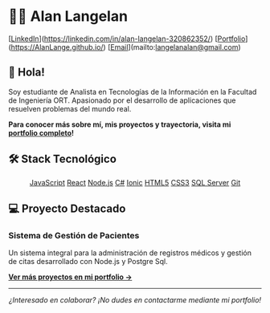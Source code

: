 
# 👨‍💻 Alan Langelan

[[LinkedIn](https://img.shields.io/badge/LinkedIn-0077B5?style=for-the-badge&logo=linkedin&logoColor=white)](https://linkedin.com/in/alan-langelan-320862352/)
[[Portfolio](https://img.shields.io/badge/Portfolio-3b82f6?style=for-the-badge&logo=react&logoColor=white)](https://AlanLange.github.io/)
[[Email](https://img.shields.io/badge/Email-langelanalan%40gmail.com-D14836?style=for-the-badge&logo=gmail&logoColor=white)](mailto:langelanalan@gmail.com)

## 👋 Hola!

Soy estudiante de Analista en Tecnologías de la Información en la Facultad de Ingeniería ORT. Apasionado por el desarrollo de aplicaciones que resuelven problemas del mundo real.

**Para conocer más sobre mí, mis proyectos y trayectoria, visita mi [portfolio completo](https://AlanLange.github.io/)!**

## 🛠️ Stack Tecnológico

<div align="center">
  
  [JavaScript](https://img.shields.io/badge/JavaScript-F7DF1E?style=for-the-badge&logo=javascript&logoColor=black)
  [React](https://img.shields.io/badge/React-20232A?style=for-the-badge&logo=react&logoColor=61DAFB)
  [Node.js](https://img.shields.io/badge/Node.js-43853D?style=for-the-badge&logo=node.js&logoColor=white)
  [C#](https://img.shields.io/badge/C%23-239120?style=for-the-badge&logo=c-sharp&logoColor=white)
  [Ionic](https://img.shields.io/badge/Ionic-3880FF?style=for-the-badge&logo=ionic&logoColor=white)
  [HTML5](https://img.shields.io/badge/HTML5-E34F26?style=for-the-badge&logo=html5&logoColor=white)
  [CSS3](https://img.shields.io/badge/CSS3-1572B6?style=for-the-badge&logo=css3&logoColor=white)
  [SQL Server](https://img.shields.io/badge/SQL_Server-CC2927?style=for-the-badge&logo=microsoft-sql-server&logoColor=white)
  [Git](https://img.shields.io/badge/Git-F05032?style=for-the-badge&logo=git&logoColor=white)

</div>


## 💻 Proyecto Destacado

### Sistema de Gestión de Pacientes
Un sistema integral para la administración de registros médicos y gestión de citas desarrollado con Node.js y Postgre Sql.

**[Ver más proyectos en mi portfolio →](https://AlanLange.github.io/)**

---

<div align="center">
  <i>¿Interesado en colaborar? ¡No dudes en contactarme mediante mi portfolio!</i>
</div>
